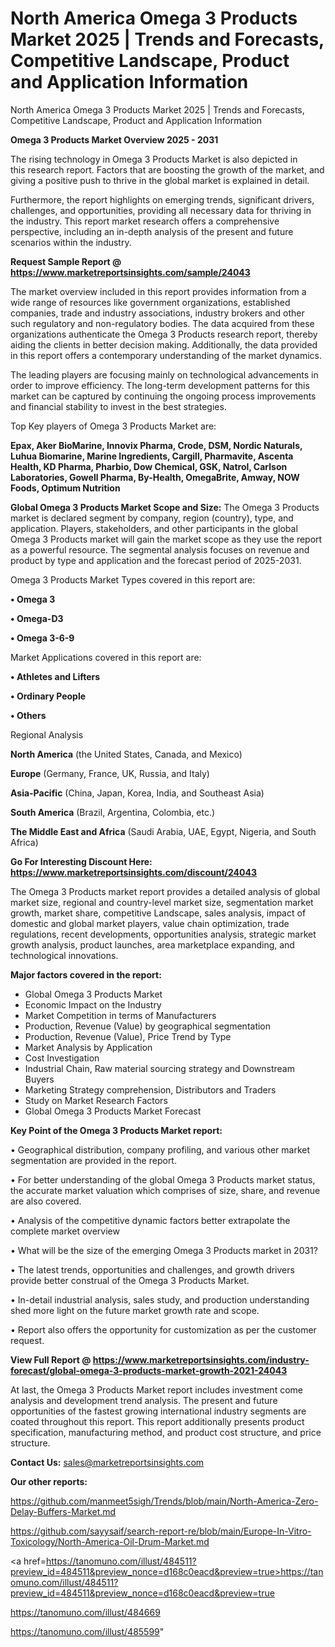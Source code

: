 # North America Omega 3 Products Market 2025 | Trends and Forecasts, Competitive Landscape, Product and Application Information
North America Omega 3 Products Market 2025 | Trends and Forecasts, Competitive Landscape, Product and Application Information

<Strong> Omega 3 Products Market Overview 2025 - 2031</strong>

The rising technology in Omega 3 Products Market is also depicted in this research report. Factors that are boosting the growth of the market, and giving a positive push to thrive in the global market is explained in detail.

Furthermore, the report highlights on emerging trends, significant drivers, challenges, and opportunities, providing all necessary data for thriving in the industry. This report market research offers a comprehensive perspective, including an in-depth analysis of the present and future scenarios within the industry.

<strong>Request Sample Report @ <a href=https://www.marketreportsinsights.com/sample/24043>https://www.marketreportsinsights.com/sample/24043</a></strong>

The market overview included in this report provides information from a wide range of resources like government organizations, established companies, trade and industry associations, industry brokers and other such regulatory and non-regulatory bodies. The data acquired from these organizations authenticate the Omega 3 Products research report, thereby aiding the clients in better decision making. Additionally, the data provided in this report offers a contemporary understanding of the market dynamics.

The leading players are focusing mainly on technological advancements in order to improve efficiency. The long-term development patterns for this market can be captured by continuing the ongoing process improvements and financial stability to invest in the best strategies.

Top Key players of Omega 3 Products Market are:

<strong>Epax, Aker BioMarine, Innovix Pharma, Crode, DSM, Nordic Naturals, Luhua Biomarine, Marine Ingredients, Cargill, Pharmavite, Ascenta Health, KD Pharma, Pharbio, Dow Chemical, GSK, Natrol, Carlson Laboratories, Gowell Pharma, By-Health, OmegaBrite, Amway, NOW Foods, Optimum Nutrition</strong>

<strong><b>Global Omega 3 Products Market Scope and Size:</b></strong>
The Omega 3 Products market is declared segment by company, region (country), type, and application. Players, stakeholders, and other participants in the global Omega 3 Products market will gain the market scope as they use the report as a powerful resource. The segmental analysis focuses on revenue and product by type and application and the forecast period of 2025-2031.

Omega 3 Products Market Types covered in this report are:

<strong>• Omega 3

• Omega-D3

• Omega 3-6-9</strong>

Market Applications covered in this report are:

<strong>• Athletes and Lifters

• Ordinary People

• Others</strong> 

Regional Analysis

<strong>North America</strong> (the United States, Canada, and Mexico)

<strong>Europe</strong> (Germany, France, UK, Russia, and Italy)

<strong>Asia-Pacific</strong> (China, Japan, Korea, India, and Southeast Asia)

<strong>South America</strong> (Brazil, Argentina, Colombia, etc.)

<strong>The Middle East and Africa</strong> (Saudi Arabia, UAE, Egypt, Nigeria, and South Africa)

<strong>Go For Interesting Discount Here: <a href=https://www.marketreportsinsights.com/discount/24043>https://www.marketreportsinsights.com/discount/24043</a></strong>

The Omega 3 Products market report provides a detailed analysis of global market size, regional and country-level market size, segmentation market growth, market share, competitive Landscape, sales analysis, impact of domestic and global market players, value chain optimization, trade regulations, recent developments, opportunities analysis, strategic market growth analysis, product launches, area marketplace expanding, and technological innovations.

<strong><b>Major factors covered in the report:</b></strong>
<ul>
  <li>Global Omega 3 Products Market </li>
  <li>Economic Impact on the Industry</li>
  <li>Market Competition in terms of Manufacturers</li>
  <li>Production, Revenue (Value) by geographical segmentation</li>
  <li>Production, Revenue (Value), Price Trend by Type</li>
  <li>Market Analysis by Application</li>
  <li>Cost Investigation</li>
  <li>Industrial Chain, Raw material sourcing strategy and Downstream Buyers</li>
  <li>Marketing Strategy comprehension, Distributors and Traders</li>
  <li>Study on Market Research Factors</li>
  <li>Global Omega 3 Products Market Forecast</li>
</ul>

<strong><b>Key Point of the Omega 3 Products Market report:</b></strong>

• Geographical distribution, company profiling, and various other market segmentation are provided in the report.

• For better understanding of the global Omega 3 Products market status, the accurate market valuation which comprises of size, share, and revenue are also covered.

• Analysis of the competitive dynamic factors better extrapolate the complete market overview

• What will be the size of the emerging Omega 3 Products market in 2031?

• The latest trends, opportunities and challenges, and growth drivers provide better construal of the Omega 3 Products Market.

• In-detail industrial analysis, sales study, and production understanding shed more light on the future market growth rate and scope.

• Report also offers the opportunity for customization as per the customer request.

<strong><b>View Full Report @ <a href=https://www.marketreportsinsights.com/industry-forecast/global-omega-3-products-market-growth-2021-24043>https://www.marketreportsinsights.com/industry-forecast/global-omega-3-products-market-growth-2021-24043</a></b></strong>


At last, the Omega 3 Products Market report includes investment come analysis and development trend analysis. The present and future opportunities of the fastest growing international industry segments are coated throughout this report. This report additionally presents product specification, manufacturing method, and product cost structure, and price structure.

<strong>Contact Us:</strong>
sales@marketreportsinsights.com

<strong>Our other reports:</strong>

<a href=https://github.com/manmeet5sigh/Trends/blob/main/North-America-Zero-Delay-Buffers-Market.md>https://github.com/manmeet5sigh/Trends/blob/main/North-America-Zero-Delay-Buffers-Market.md</a>

<a href=https://github.com/sayysaif/search-report-re/blob/main/Europe-In-Vitro-Toxicology/North-America-Oil-Drum-Market.md>https://github.com/sayysaif/search-report-re/blob/main/Europe-In-Vitro-Toxicology/North-America-Oil-Drum-Market.md</a>

<a href=https://tanomuno.com/illust/484511?preview_id=484511&preview_nonce=d168c0eacd&preview=true>https://tanomuno.com/illust/484511?preview_id=484511&preview_nonce=d168c0eacd&preview=true</a>

<a href=https://tanomuno.com/illust/484669>https://tanomuno.com/illust/484669</a>

<a href=https://tanomuno.com/illust/485599>https://tanomuno.com/illust/485599</a>"
